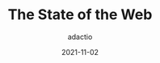 ---
author: adactio
date: 2021-11-02
permalink: false
publisher: clearleft
tags:
  - videos
  - web
target_url: https://vimeo.com/641568337
title: The State of the Web
---